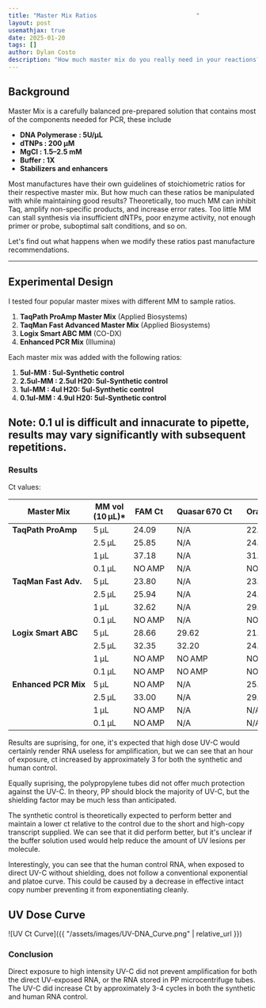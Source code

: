 ```yaml
---
title: "Master Mix Ratios                            "
layout: post
usemathjax: true
date: 2025-01-20
tags: []
author: Dylan Costo
description: "How much master mix do you really need in your reactions?."
---
```


## Background

Master Mix is a carefully balanced pre-prepared solution that contains most of the components needed for PCR, these include 

- **DNA Polymerase : 5U/µL**
- **dTNPs : 200 µM**
- **MgCl : 1.5–2.5 mM**
- **Buffer : 1X**
- **Stabilizers and enhancers**

Most manufactures have their own guidelines of stoichiometric ratios for their respective master mix. But how much can these ratios be manipulated with while maintaining good results? Theoretically, too much MM can inhibit Taq, amplify non-specific products, and increase error rates. Too little MM can stall synthesis via insufficient dNTPs, poor enzyme activity, not enough primer or probe, suboptimal salt conditions, and so on. 

Let's find out what happens when we modify these ratios past manufacture recommendations. 

---

## Experimental Design

I tested four popular master mixes with different MM to sample ratios.
1. **TaqPath ProAmp Master Mix** (Applied Biosystems)
2. **TaqMan Fast Advanced Master Mix** (Applied Biosystems)
3. **Logix Smart ABC MM** (CO-DX)
4. **Enhanced PCR Mix** (Illumina)

Each master mix was added with the following ratios:

1. **5ul-MM : 5ul-Synthetic control**
2. **2.5ul-MM : 2.5ul H20: 5ul-Synthetic control**
3. **1ul-MM : 4ul H20: 5ul-Synthetic control**
4. **0.1ul-MM : 4.9ul H20: 5ul-Synthetic control**

**Note:** 0.1 ul is difficult and innacurate to pipette, results may vary significantly with subsequent repetitions. 
---






### Results

Ct values:

| Master Mix | MM vol (10 µL)* | FAM Ct     | &nbsp;Quasar 670 Ct&nbsp; | &nbsp;Orange 560 Ct&nbsp; | &nbsp;Red 610 Ct&nbsp; |
|------------|-----------------|----------------|--------------------------|--------------------------|------------------------|
| **TaqPath ProAmp** | 5 µL  | 24.09 | &nbsp;N/A&nbsp; | &nbsp;22.61&nbsp; | &nbsp;N/A&nbsp; |
|              | 2.5 µL | 25.85 | &nbsp;N/A&nbsp; | &nbsp;24.13&nbsp; | &nbsp;N/A&nbsp; |
|              | 1 µL   | 37.18 | &nbsp;N/A&nbsp; | &nbsp;31.10&nbsp; | &nbsp;N/A&nbsp; |
|              | 0.1 µL | NO AMP| &nbsp;N/A&nbsp; | &nbsp;NO AMP&nbsp;| &nbsp;N/A&nbsp; |
| **TaqMan Fast Adv.** | 5 µL  | 23.80 | &nbsp;N/A&nbsp; | &nbsp;23.01&nbsp; | &nbsp;N/A&nbsp; |
|              | 2.5 µL | 25.94 | &nbsp;N/A&nbsp; | &nbsp;24.29&nbsp; | &nbsp;N/A&nbsp; |
|              | 1 µL   | 32.62 | &nbsp;N/A&nbsp; | &nbsp;29.83&nbsp; | &nbsp;N/A&nbsp; |
|              | 0.1 µL | NO AMP| &nbsp;N/A&nbsp; | &nbsp;NO AMP&nbsp;| &nbsp;N/A&nbsp; |
| **Logix Smart ABC** | 5 µL  | 28.66 | &nbsp;29.62&nbsp; | &nbsp;21.29&nbsp; | &nbsp;22.65&nbsp; |
|              | 2.5 µL | 32.35 | &nbsp;32.20&nbsp; | &nbsp;24.20&nbsp; | &nbsp;29.43&nbsp; |
|              | 1 µL   | NO AMP| &nbsp;NO AMP&nbsp; | &nbsp;NO AMP&nbsp; | &nbsp;NO AMP&nbsp; |
|              | 0.1 µL | NO AMP| &nbsp;NO AMP&nbsp; | &nbsp;NO AMP&nbsp; | &nbsp;NO AMP&nbsp; |
| **Enhanced PCR Mix**| 5 µL  | NO AMP| &nbsp;N/A&nbsp; | &nbsp;25.89&nbsp; | &nbsp;N/A&nbsp; |
|              | 2.5 µL | 33.00 | &nbsp;N/A&nbsp; | &nbsp;29.82&nbsp; | &nbsp;N/A&nbsp; |
|              | 1 µL   | NO AMP| &nbsp;N/A&nbsp; | &nbsp;N/A&nbsp;   | &nbsp;N/A&nbsp; |
|              | 0.1 µL | NO AMP| &nbsp;N/A&nbsp; | &nbsp;N/A&nbsp;   | &nbsp;N/A&nbsp; |



Results are suprising, for one, it's expected that high dose UV-C would certainly render RNA useless for amplification, but we can see that an hour of exposure, ct increased by approximately 3 for both the synthetic and human control. 

Equally suprising, the polypropylene tubes did not offer much protection against the UV-C. In theory, PP should block the majority of UV-C, but the shielding factor may be much less than anticipated. 

The synthetic control is theoretically expected to perform better and maintain a lower ct relative to the control due to the short and high-copy transcript supplied. We can see that it did perform better, but it's unclear if the buffer solution used would help reduce the amount of UV lesions per molecule. 

Interestingly, you can see that the human control RNA, when exposed to direct UV-C without shielding, does not follow a conventional exponential and platoe curve. This could be caused by a decrease in effective intact copy number preventing it from exponentiating cleanly. 

## UV Dose Curve
![UV Ct Curve]({{ "/assets/images/UV-DNA_Curve.png" | relative_url }})



### Conclusion

Direct exposure to high intensity UV-C did not prevent amplification for both the direct UV-exposed RNA, or the RNA stored in PP microcentrifuge tubes. The UV-C did increase Ct by approximately 3-4 cycles in both the synthetic and human RNA control. 



